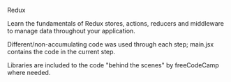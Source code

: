 Redux

Learn the fundamentals of Redux stores, actions, reducers and middleware to manage data throughout your application.

Different/non-accumulating code was used through each step; main.jsx contains the code in the current step.

Libraries are included to the code "behind the scenes" by freeCodeCamp where needed.